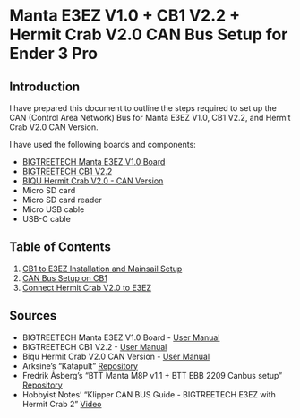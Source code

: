 # Manta E3EZ V1.0 + CB1 V2.2 + Hermit Crab V2.0 CAN Bus Setup for Ender 3 Pro
## Introduction
I have prepared this document to outline the steps required to set up the CAN (Control Area Network) Bus for Manta E3EZ V1.0, CB1 V2.2, and Hermit Crab V2.0 CAN Version.

I have used the following boards and components:
- [BIGTREETECH Manta E3EZ V1.0 Board](https://biqu.equipment/products/bigtreetech-manta-e3ez-v1-0-for-ender3-ender3pro-ender5 "BIGTREETECH Manta E3EZ V1.0")
- [BIGTREETECH CB1 V2.2](https://biqu.equipment/products/pi4b-adapter-v1-0?variant=40353646051426 "BIGTREETECH CB1 V2.2")
- [BIQU Hermit Crab V2.0 - CAN Version](https://biqu.equipment/products/biqu-hermit-crab-v2-0-quick-change-extruder-hotend-tool-for-3d-printing?variant=40703888883810 "BIQU Hermit Crab V2.0 - CAN Version")
- Micro SD card
- Micro SD card reader
- Micro USB cable
- USB-C cable

## Table of Contents
1. [CB1 to E3EZ Installation and Mainsail Setup](https://github.com/CanBayraktarkatal/MantaE3EZ-with-CB1-and-HermitCrab2-CANBus-setup-for-Ender3Pro/blob/main/CB1%20to%20E3EZ%20Installation%20and%20Mainsail%20Setup.md "CB1 to E3EZ Installation and Mainsail Setup")
2. [CAN Bus Setup on CB1](https://github.com/CanBayraktarkatal/MantaE3EZ-with-CB1-and-HermitCrab2-CANBus-setup-for-Ender3Pro/blob/main/CAN%20Bus%20Setup%20on%20CB1.md "CAN Bus Setup on CB1")
3. [Connect Hermit Crab V2.0 to E3EZ](https://github.com/CanBayraktarkatal/MantaE3EZ-with-CB1-and-HermitCrab2-CANBus-setup-for-Ender3Pro/blob/main/Connect%20Hermit%20Crab%20V2.0%20to%20E3EZ.md "Connect Hermit Crab V2.0 to E3EZ")

## Sources
- BIGTREETECH Manta E3EZ V1.0 Board - [User Manual](https://github.com/bigtreetech/Manta-E3EZ/blob/master/BIGTREETECH%20Manta%20E3EZ%20V1.0%20User%20Manual.pdf "BIGTREETECH Manta E3EZ V1.0 Board")
- BIGTREETECH CB1 V2.2 - [User Manual](https://github.com/bigtreetech/CB1/blob/master/BIGTREETECH%20CB1%20User%20Manual.pdf "BIGTREETECH CB1 V2.2")
- Biqu Hermit Crab V2.0 CAN Version - [User Manual](https://github.com/bigtreetech/HermitCrab/blob/master/HermitCrab2/Hermit%20Crab%202%20CAN%20User%20Manual.pdf "Biqu Hermit Crab V2.0 CAN Version")
- Arksine’s “Katapult” [Repository](https://github.com/Arksine/katapult "Katapult Repository")
- Fredrik Åsberg’s “BTT Manta M8P v1.1 + BTT EBB 2209 Canbus setup” [Repository](https://gist.github.com/fredrikasberg/c14f08eb8617bf8981f77dbc01b00602 "BTT Manta M8P v1.1 + BTT EBB 2209 Canbus setup Repository")
- Hobbyist Notes’ “Klipper CAN BUS Guide - BIGTREETECH E3EZ with Hermit Crab 2” [Video](https://www.youtube.com/watch?v=GfUMAPoJlR4 "Klipper CAN BUS Guide Video")

